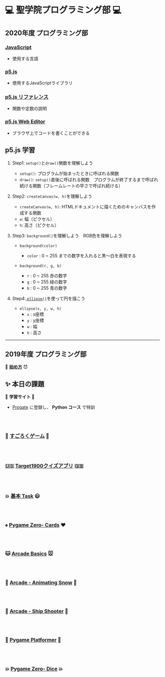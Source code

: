 # :computer: 聖学院プログラミング部 :computer:

## 2020年度 プログラミング部

### [JavaScript](https://developer.mozilla.org/ja/docs/Web/JavaScript) 

* 使用する言語

### [p5.js](https://p5js.org/) 

* 使用するJavaScriptライブラリ

### [p5.js リファレンス](https://p5js.org/reference/) 

* 関数や定数の説明

### [p5.js Web Editor](https://editor.p5js.org/) 

* ブラウザ上でコードを書くことができる



## p5.js 学習

1. Step1: `setup()`と`draw()`関数を理解しよう
   * `setup()`: プログラムが始まったときに呼ばれる関数
   * `draw()`: `setup()`直後に呼ばれる関数　プログラムが終了するまで呼ばれ続ける関数（フレームレートの早さで呼ばれ続ける）
2. Step2: `createCanvas(w, h)`を理解しよう
   *  `createCanvas(w, h)`: HTMLドキュメントに描くためのキャンバスを作成する関数
     * `w`: 幅（ピクセル）
     * `h`: 高さ（ピクセル）

3. Step3: `background()`を理解しよう　RGB色を理解しよう

   * `background(color)`

     * `color` : 0 ~ 255 までの数字を入れると黒〜白を表現する

   * `background(r, g, b)`

     * `r` : 0 ~ 255 赤の数字
     * `g` : 0 ~ 255 緑の数字
     * `b` : 0 ~ 255 青の数字

     

4. Step4:[ `ellipse()`](https://p5js.org/reference/#/p5/ellipse)を使って円を描こう

   * `ellipse(x, y, w, h)`
     * `x` : x座標
     * `y` : y座標
     * `w` : 幅
     * `h` : 高さ



----

## 2019年度 プログラミング部

:imp: [**始め方**](https://github.com/Seigakuin/todays_task/blob/master/Environment.md) :smiling_imp:

## :sparkles: 本日の課題

:hatching_chick: <b> 学習サイト </b> :dash:

- [Progate](https://prog-8.com/) に登録し、 **Python コース** で特訓

<br></br>

### :game_die: [すごろくゲーム](https://github.com/Seigakuin/todays_task/blob/master/projects/sugoroku/sugoroku.md) :game_die:

<br></br>


### :us: [Target1900クイズアプリ](https://github.com/Seigakuin/todays_task/blob/master/projects/back_to_basics/back_to_basics.md) :gb:

<br></br>

### :boom: [基本 Task](https://github.com/Seigakuin/todays_task/blob/master/docs/basic_tasks.md) :smiley:

<br></br>

### :spades: [Pygame Zero- Cards](https://github.com/Seigakuin/todays_task/blob/master/projects/pygame_zero/card_project/cards.md) :hearts:

<br></br>

### :cat: [Arcade Basics](https://github.com/Seigakuin/todays_task/blob/master/docs/arcade_basics.md) :mouse:

<br></br>

### :whale2: [Arcade - Animating Snow](https://github.com/Seigakuin/todays_task/blob/master/docs/animating_snow.md) :dragon:

<br></br>

### :whale2: [Arcade - Ship Shooter](https://github.com/Seigakuin/todays_task/blob/master/docs/ship_shooter.md) :dragon:

<br></br>




### :snake: [Pygame Platformer](https://github.com/Seigakuin/todays_task/blob/master/docs/pygame_platformer.md) :snake:

<br></br>

### :boom: [Pygame Zero- Dice](https://github.com/Seigakuin/todays_task/blob/master/projects/pygame_zero/dice_project/dice.md) :boom:

<br></br>